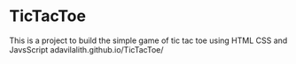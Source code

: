 # TicTacToe
This is a project to build the simple game of tic tac toe using HTML CSS and JavsScript
adavilalith.github.io/TicTacToe/
